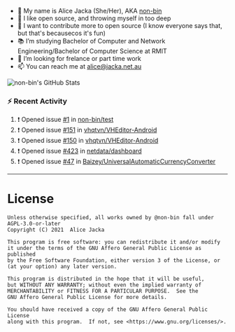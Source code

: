 - 👋 My name is Alice Jacka (She/Her), AKA [non-bin][website]
- 💞️ I like open source, and throwing myself in too deep
- 🌱 I want to contribute more to open source (I know everyone says that, but that's becausecos it's fun)
- 📚 I’m studying Bachelor of Computer and Network Engineering/Bachelor of Computer Science at RMIT
- 👀 I’m looking for frelance or part time work
- 📫 You can reach me at [alice@jacka.net.au][email]

<img alt="non-bin's GitHub Stats" src="https://github-readme-stats.vercel.app/api?username=non-bin&count_private=true&show_icons=true&theme=dark&hide_border=true" />

### :zap: Recent Activity

<!--START_SECTION:activity-->
1. ❗️ Opened issue [#1](https://github.com/non-bin/test/issues/1) in [non-bin/test](https://github.com/non-bin/test)
2. ❗️ Opened issue [#151](https://github.com/vhqtvn/VHEditor-Android/issues/151) in [vhqtvn/VHEditor-Android](https://github.com/vhqtvn/VHEditor-Android)
3. ❗️ Opened issue [#150](https://github.com/vhqtvn/VHEditor-Android/issues/150) in [vhqtvn/VHEditor-Android](https://github.com/vhqtvn/VHEditor-Android)
4. ❗️ Opened issue [#423](https://github.com/netdata/dashboard/issues/423) in [netdata/dashboard](https://github.com/netdata/dashboard)
5. ❗️ Opened issue [#47](https://github.com/Baizey/UniversalAutomaticCurrencyConverter/issues/47) in [Baizey/UniversalAutomaticCurrencyConverter](https://github.com/Baizey/UniversalAutomaticCurrencyConverter)
<!--END_SECTION:activity-->

---

# License

    Unless otherwise specified, all works owned by @non-bin fall under AGPL-3.0-or-later
    Copyright (C) 2021  Alice Jacka

    This program is free software: you can redistribute it and/or modify
    it under the terms of the GNU Affero General Public License as published
    by the Free Software Foundation, either version 3 of the License, or
    (at your option) any later version.

    This program is distributed in the hope that it will be useful,
    but WITHOUT ANY WARRANTY; without even the implied warranty of
    MERCHANTABILITY or FITNESS FOR A PARTICULAR PURPOSE.  See the
    GNU Affero General Public License for more details.

    You should have received a copy of the GNU Affero General Public License
    along with this program.  If not, see <https://www.gnu.org/licenses/>.
    
[website]: https://hihello.me/p/71c781e8-9bce-4bbe-923f-bb847fcbbebd "HiHello Card"
[email]: mailto:alice@jacka.net.au "alice@jacka.net.au"

<!--
**jamesgeorge007/jamesgeorge007** is a ✨ _special_ ✨ repository because its `README.md` (this file) appears on your GitHub profile.

Here are some ideas to get you started:

- 🌱 I’m currently learning ...
- 👯 I’m looking to collaborate on ...
- 🤔 I’m looking for help with ...
- 💬 Ask me about ...
- 😄 Pronouns: ...
- ⚡ Fun fact: ...
-->
